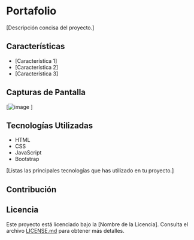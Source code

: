 # Portafolio 

[Descripción concisa del proyecto.]







## Características

- [Característica 1]
- [Característica 2]
- [Característica 3]

## Capturas de Pantalla

[![image](https://github.com/gfelix01/MyResume/assets/98698512/7324c23c-dd58-4093-aa4b-28d9f430cf1f)
]







## Tecnologías Utilizadas

- HTML
- CSS
- JavaScript
- Bootstrap

[Listas las principales tecnologías que has utilizado en tu proyecto.]

## Contribución



## Licencia

Este proyecto está licenciado bajo la [Nombre de la Licencia]. Consulta el archivo [LICENSE.md](LICENSE.md) para obtener más detalles.
